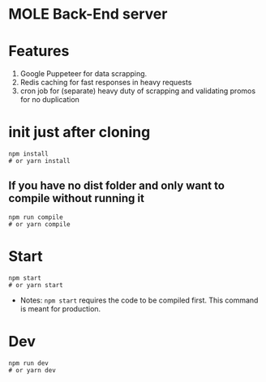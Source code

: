 # MOLE Back-End server

# Features

1. Google Puppeteer for data scrapping.
2. Redis caching for fast responses in heavy requests
3. cron job for (separate) heavy duty of scrapping and validating promos for no duplication

# init just after cloning

```
npm install
# or yarn install
```

## If you have no dist folder and only want to compile without running it

```
npm run compile
# or yarn compile
```

# Start

```
npm start
# or yarn start
```

* Notes: `npm start` requires the code to be compiled first. This command is meant for production.

# Dev

```
npm run dev
# or yarn dev
```

